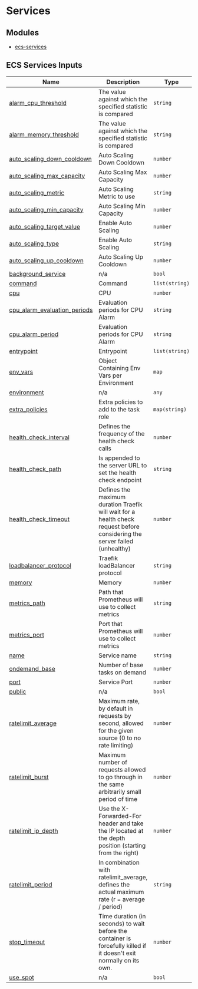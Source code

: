<!-- BEGIN_TF_DOCS -->
# Services

## Modules
- [ecs-services](../modules/ecs-service)

## ECS Services Inputs

| Name | Description | Type | Default | Required |
|------|-------------|------|---------|:--------:|
| <a name="input_alarm_cpu_threshold"></a> [alarm\_cpu\_threshold](#input\_alarm\_cpu\_threshold) | The value against which the specified statistic is compared | `string` | `"80"` | no |
| <a name="input_alarm_memory_threshold"></a> [alarm\_memory\_threshold](#input\_alarm\_memory\_threshold) | The value against which the specified statistic is compared | `string` | `"80"` | no |
| <a name="input_auto_scaling_down_cooldown"></a> [auto\_scaling\_down\_cooldown](#input\_auto\_scaling\_down\_cooldown) | Auto Scaling Down Cooldown | `number` | `300` | no |
| <a name="input_auto_scaling_max_capacity"></a> [auto\_scaling\_max\_capacity](#input\_auto\_scaling\_max\_capacity) | Auto Scaling Max Capacity | `number` | `4` | no |
| <a name="input_auto_scaling_metric"></a> [auto\_scaling\_metric](#input\_auto\_scaling\_metric) | Auto Scaling Metric to use | `string` | `"cpu"` | no |
| <a name="input_auto_scaling_min_capacity"></a> [auto\_scaling\_min\_capacity](#input\_auto\_scaling\_min\_capacity) | Auto Scaling Min Capacity | `number` | `1` | no |
| <a name="input_auto_scaling_target_value"></a> [auto\_scaling\_target\_value](#input\_auto\_scaling\_target\_value) | Enable Auto Scaling | `number` | `70` | no |
| <a name="input_auto_scaling_type"></a> [auto\_scaling\_type](#input\_auto\_scaling\_type) | Enable Auto Scaling | `string` | `"none"` | no |
| <a name="input_auto_scaling_up_cooldown"></a> [auto\_scaling\_up\_cooldown](#input\_auto\_scaling\_up\_cooldown) | Auto Scaling Up Cooldown | `number` | `120` | no |
| <a name="input_background_service"></a> [background\_service](#input\_background\_service) | n/a | `bool` | `false` | no |
| <a name="input_command"></a> [command](#input\_command) | Command | `list(string)` | `[]` | no |
| <a name="input_cpu"></a> [cpu](#input\_cpu) | CPU | `number` | `256` | no |
| <a name="input_cpu_alarm_evaluation_periods"></a> [cpu\_alarm\_evaluation\_periods](#input\_cpu\_alarm\_evaluation\_periods) | Evaluation periods for CPU Alarm | `string` | `"2"` | no |
| <a name="input_cpu_alarm_period"></a> [cpu\_alarm\_period](#input\_cpu\_alarm\_period) | Evaluation periods for CPU Alarm | `string` | `"300"` | no |
| <a name="input_entrypoint"></a> [entrypoint](#input\_entrypoint) | Entrypoint | `list(string)` | `[]` | no |
| <a name="input_env_vars"></a> [env\_vars](#input\_env\_vars) | Object Containing Env Vars per Environment | `map` | `{}` | no |
| <a name="input_environment"></a> [environment](#input\_environment) | n/a | `any` | n/a | yes |
| <a name="input_extra_policies"></a> [extra\_policies](#input\_extra\_policies) | Extra policies to add to the task role | `map(string)` | `null` | no |
| <a name="input_health_check_interval"></a> [health\_check\_interval](#input\_health\_check\_interval) | Defines the frequency of the health check calls | `number` | `10` | no |
| <a name="input_health_check_path"></a> [health\_check\_path](#input\_health\_check\_path) | Is appended to the server URL to set the health check endpoint | `string` | `"/health"` | no |
| <a name="input_health_check_timeout"></a> [health\_check\_timeout](#input\_health\_check\_timeout) | Defines the maximum duration Traefik will wait for a health check request before considering the server failed (unhealthy) | `number` | `5` | no |
| <a name="input_loadbalancer_protocol"></a> [loadbalancer\_protocol](#input\_loadbalancer\_protocol) | Traefik loadBalancer protocol | `string` | `"http"` | no |
| <a name="input_memory"></a> [memory](#input\_memory) | Memory | `number` | `512` | no |
| <a name="input_metrics_path"></a> [metrics\_path](#input\_metrics\_path) | Path that Prometheus will use to collect metrics | `string` | `"/metrics"` | no |
| <a name="input_metrics_port"></a> [metrics\_port](#input\_metrics\_port) | Port that Prometheus will use to collect metrics | `number` | `null` | no |
| <a name="input_name"></a> [name](#input\_name) | Service name | `string` | n/a | yes |
| <a name="input_ondemand_base"></a> [ondemand\_base](#input\_ondemand\_base) | Number of base tasks on demand | `number` | `1` | no |
| <a name="input_port"></a> [port](#input\_port) | Service Port | `number` | `8080` | no |
| <a name="input_public"></a> [public](#input\_public) | n/a | `bool` | `true` | no |
| <a name="input_ratelimit_average"></a> [ratelimit\_average](#input\_ratelimit\_average) | Maximum rate, by default in requests by second, allowed for the given source (0 to no rate limiting) | `number` | `10` | no |
| <a name="input_ratelimit_burst"></a> [ratelimit\_burst](#input\_ratelimit\_burst) | Maximum number of requests allowed to go through in the same arbitrarily small period of time | `number` | `20` | no |
| <a name="input_ratelimit_ip_depth"></a> [ratelimit\_ip\_depth](#input\_ratelimit\_ip\_depth) | Use the X-Forwarded-For header and take the IP located at the depth position (starting from the right) | `number` | `1` | no |
| <a name="input_ratelimit_period"></a> [ratelimit\_period](#input\_ratelimit\_period) | In combination with ratelimit\_average, defines the actual maximum rate (r = average / period) | `string` | `"5s"` | no |
| <a name="input_stop_timeout"></a> [stop\_timeout](#input\_stop\_timeout) | Time duration (in seconds) to wait before the container is forcefully killed if it doesn't exit normally on its own. | `number` | `30` | no |
| <a name="input_use_spot"></a> [use\_spot](#input\_use\_spot) | n/a | `bool` | `false` | no |

<!-- END_TF_DOCS -->